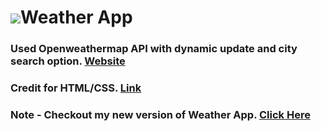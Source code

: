 # <img src="public/image/favicon.ico"></img>Weather App 
### Used Openweathermap API with dynamic update and city search option. [Website](https://beat-the-weather-v1.herokuapp.com)
### Credit for HTML/CSS. [Link](https://bit.ly/3BPOBdn)

### Note - Checkout my new version of Weather App. [Click Here](https://github.com/ksalokya/weather_v2)


